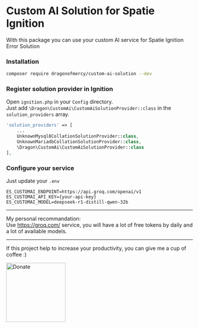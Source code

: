 # Custom AI Solution for Spatie Ignition

With this package you can use your custom AI service for Spatie Ignition Error Solution

### Installation

```bash
composer require dragonofmercy/custom-ai-solution --dev
```

### Register solution provider in Ignition

Open `ignition.php` in your `Config` directory.   
Just add `\Dragon\CustomAi\CustomAiSolutionProvider::class` in the `solution_providers` array.

```php
'solution_providers' => [
    ...
    UnknownMysql8CollationSolutionProvider::class,
    UnknownMariadbCollationSolutionProvider::class,
    \Dragon\CustomAi\CustomAiSolutionProvider::class
],
```

### Configure your service

Just update your `.env`

```dotenv
ES_CUSTOMAI_ENDPOINT=https://api.groq.com/openai/v1
ES_CUSTOMAI_API_KEY={your-api-key}
ES_CUSTOMAI_MODEL=deepseek-r1-distill-qwen-32b
```

---

My personal recommandation:  
Use https://groq.com/ service, you will have a lot of free tokens by daily and a lot of available models.

---

If this project help to increase your productivity, you can give me a cup of coffee :)

<a href="https://ko-fi.com/dragonofmercy" target="_blank"><img src="https://cdn.ko-fi.com/cdn/kofi2.png?v=3" alt="Donate" width="160px" /></a>
